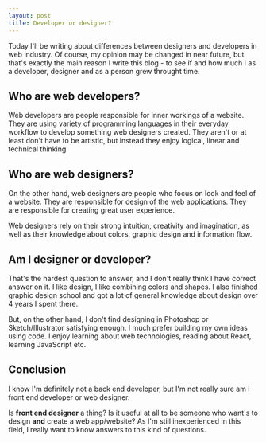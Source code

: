 ```yaml
---
layout: post
title: Developer or designer?
---
```


Today I'll be writing about differences between designers and developers in web industry. Of course, my opinion may be changed in near future, but that's exactly the main reason I write this blog - to see if and how much I as a developer, designer and as a person grew throught time.

## Who are web developers?

Web developers are people responsible for inner workings of a website. They are using variety of programming languages in their everyday workflow to develop something web designers created. They aren't or at least don't have to be artistic, but instead they enjoy logical, linear and technical thinking.

## Who are web designers?

On the other hand, web designers are people who focus on look and feel of a website. They are responsible for design of the web applications. They are responsible for creating great user experience.

Web designers rely on their strong intuition, creativity and imagination, as well as their knowledge about colors, graphic design and information flow.

## Am I designer or developer?

That's the hardest question to answer, and I don't really think I have correct answer on it. I like design, I like combining colors and shapes. I also finished graphic design school and got a lot of general knowledge about design over 4 years I spent there.

But, on the other hand, I don't find designing in Photoshop or Sketch/Illustrator satisfying enough. I much prefer building my own ideas using code. I enjoy learning about web technologies, reading about React, learning JavaScript etc.

## Conclusion

I know I'm definitely not a back end developer, but I'm not really sure am I front end developer or web designer.

Is **front end designer** a thing? Is it useful at all to be someone who want's to design **and** create a web app/website? As I'm still inexperienced in this field, I really want to know answers to this kind of questions.
